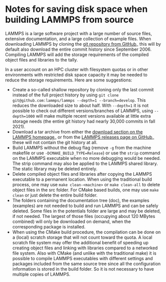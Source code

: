 # Notes for saving disk space when building LAMMPS from source

LAMMPS is a large software project with a large number of source files,
extensive documentation, and a large collection of example files. When
downloading LAMMPS by cloning the [git repository from
GitHub](https://github.com/lammps/lammps)\_ this will by default also
download the entire commit history since September 2006. Compiling
LAMMPS will add the storage requirements of the compiled object files
and libraries to the tally.

In a user account on an HPC cluster with filesystem quotas or in other
environments with restricted disk space capacity it may be needed to
reduce the storage requirements. Here are some suggestions:

-   Create a so-called shallow repository by cloning only the last
    commit instead of the full project history by using
    `git clone git@github.com:lammps/lammps --depth=1 --branch=develop`.
    This reduces the downloaded size to about half. With `--depth=1` it
    is not possible to check out different versions/branches of LAMMPS,
    using `--depth=1000` will make multiple recent versions available at
    little extra storage needs (the entire git history had nearly 30,000
    commits in fall 2021).
-   Download a tar archive from either the [download section on the
    LAMMPS homepage](https://www.lammps.org/download.html)\_ or from the
    [LAMMPS releases page on
    GitHub](https://github.com/lammps/lammps/releases)\_ these will not
    contain the git history at all.
-   Build LAMMPS without the debug flag (remove `-g` from the machine
    makefile or use `-DCMAKE_BUILD_TYPE=Release`) or use the `strip`
    command on the LAMMPS executable when no more debugging would be
    needed. The strip command may also be applied to the LAMMPS shared
    library. The static library may be deleted entirely.
-   Delete compiled object files and libraries after copying the LAMMPS
    executable to a permanent location. When using the traditional build
    process, one may use `make clean-<machine>` or `make clean-all` to
    delete object files in the src folder. For CMake based builds, one
    may use `make clean` or just delete the entire build folder.
-   The folders containing the documentation tree (doc), the examples
    (examples) are not needed to build and run LAMMPS and can be safely
    deleted. Some files in the potentials folder are large and may be
    deleted, if not needed. The largest of those files (occupying about
    120 MBytes combined) will only be downloaded on demand, when the
    corresponding package is installed.
-   When using the CMake build procedure, the compilation can be done on
    a (local) scratch storage that will not count toward the quota. A
    local scratch file system may offer the additional benefit of
    speeding up creating object files and linking with libraries
    compared to a networked file system. Also with CMake (and unlike
    with the traditional make) it is possible to compile LAMMPS
    executables with different settings and packages included from the
    same source tree since all the configuration information is stored
    in the build folder. So it is not necessary to have multiple copies
    of LAMMPS.
